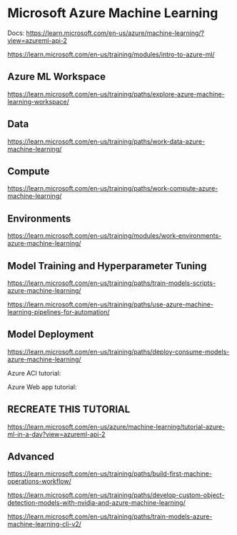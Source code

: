 # Microsoft Azure Machine Learning

Docs: https://learn.microsoft.com/en-us/azure/machine-learning/?view=azureml-api-2

https://learn.microsoft.com/en-us/training/modules/intro-to-azure-ml/

## Azure ML Workspace

https://learn.microsoft.com/en-us/training/paths/explore-azure-machine-learning-workspace/

## Data

https://learn.microsoft.com/en-us/training/paths/work-data-azure-machine-learning/

## Compute

https://learn.microsoft.com/en-us/training/paths/work-compute-azure-machine-learning/

## Environments

https://learn.microsoft.com/en-us/training/modules/work-environments-azure-machine-learning/



## Model Training and Hyperparameter Tuning

https://learn.microsoft.com/en-us/training/paths/train-models-scripts-azure-machine-learning/

https://learn.microsoft.com/en-us/training/paths/use-azure-machine-learning-pipelines-for-automation/

## Model Deployment

https://learn.microsoft.com/en-us/training/paths/deploy-consume-models-azure-machine-learning/

Azure ACI tutorial:

Azure Web app tutorial:


## RECREATE THIS TUTORIAL

https://learn.microsoft.com/en-us/azure/machine-learning/tutorial-azure-ml-in-a-day?view=azureml-api-2

## Advanced

https://learn.microsoft.com/en-us/training/paths/build-first-machine-operations-workflow/

https://learn.microsoft.com/en-us/training/paths/develop-custom-object-detection-models-with-nvidia-and-azure-machine-learning/

https://learn.microsoft.com/en-us/training/paths/train-models-azure-machine-learning-cli-v2/


